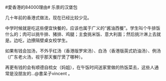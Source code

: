 #愛香港的84000理由# 乐景的汉堡包

几十年前的香港式做法，现在已经比较少见。

中学时候就是吃这些便宜快餐的，应该也属于广义的“酱油西餐”。学生叫个牛排饭什么的；肉可以挑牛排、猪排、鸡腿；主食挑米饭、意大利面；然后挑汁淋上去就是。边吃，边撩隔壁桌女校学生。

如果有钱会加汤，不外乎红汤（香港版罗宋汤）、白汤（香港版英式奶油汤）、例汤（广东老火汤，视乎那天餐厅煲了哪种）。

再更有钱的会有顺德自梳女（妈姐），在午饭时间送家里做的热饭菜去，这些人通常是没朋友的…@書呆子vincent 。
